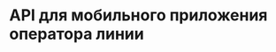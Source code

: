 # API для мобильного приложения оператора линии

<swagger-ui src= "https://raw.githubusercontent.com/TimIrkutsk/Otus-Project/refs/heads/main/docs/assets/Mobile_Task_API.yaml" />